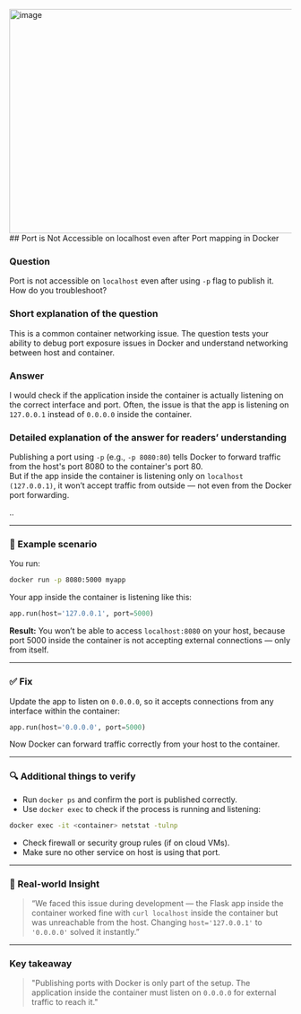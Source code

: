 <img width="962" height="400" alt="image" src="https://github.com/user-attachments/assets/df598c69-26eb-44e7-a64c-47ffe53d39e3" />## Port is Not Accessible on localhost even after Port mapping in Docker

### Question  
Port is not accessible on `localhost` even after using `-p` flag to publish it. How do you troubleshoot?

### Short explanation of the question  
This is a common container networking issue. The question tests your ability to debug port exposure issues in Docker and understand networking between host and container.

### Answer  
I would check if the application inside the container is actually listening on the correct interface and port. Often, the issue is that the app is listening on `127.0.0.1` instead of `0.0.0.0` inside the container.

### Detailed explanation of the answer for readers’ understanding

Publishing a port using `-p` (e.g., `-p 8080:80`) tells Docker to forward traffic from the host's port 8080 to the container's port 80.  
But if the app inside the container is listening only on `localhost (127.0.0.1)`, it won’t accept traffic from outside — not even from the Docker port forwarding.

..

---

### 🔧 Example scenario

You run:

```bash
docker run -p 8080:5000 myapp
```

Your app inside the container is listening like this:

```python
app.run(host='127.0.0.1', port=5000)
```

**Result:** You won’t be able to access `localhost:8080` on your host, because port 5000 inside the container is not accepting external connections — only from itself.

---

### ✅ Fix

Update the app to listen on `0.0.0.0`, so it accepts connections from any interface within the container:

```python
app.run(host='0.0.0.0', port=5000)
```

Now Docker can forward traffic correctly from your host to the container.

---

### 🔍 Additional things to verify

- Run `docker ps` and confirm the port is published correctly.
- Use `docker exec` to check if the process is running and listening:
  
```bash
docker exec -it <container> netstat -tulnp
```

- Check firewall or security group rules (if on cloud VMs).
- Make sure no other service on host is using that port.

---

### 🧠 Real-world Insight

> “We faced this issue during development — the Flask app inside the container worked fine with `curl localhost` inside the container but was unreachable from the host. Changing `host='127.0.0.1'` to `'0.0.0.0'` solved it instantly.”

---

### Key takeaway

> "Publishing ports with Docker is only part of the setup. The application inside the container must listen on `0.0.0.0` for external traffic to reach it."
